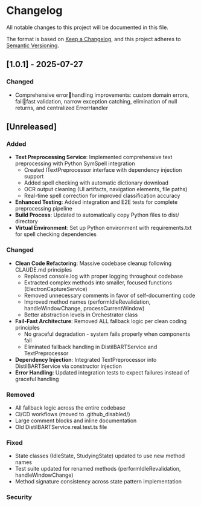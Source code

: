 # Changelog

All notable changes to this project will be documented in this file.

The format is based on [Keep a Changelog](https://keepachangelog.com/en/1.0.0/),
and this project adheres to [Semantic Versioning](https://semver.org/spec/v2.0.0.html).

## [1.0.1] - 2025-07-27

### Changed
- Comprehensive errorhandling improvements: custom domain errors, failfast validation, narrow exception catching, elimination of null returns, and centralized ErrorHandler

## [Unreleased]

### Added
- **Text Preprocessing Service**: Implemented comprehensive text preprocessing with Python SymSpell integration
  - Created ITextPreprocessor interface with dependency injection support
  - Added spell checking with automatic dictionary download
  - OCR output cleaning (UI artifacts, navigation elements, file paths)
  - Real-time spell correction for improved classification accuracy
- **Enhanced Testing**: Added integration and E2E tests for complete preprocessing pipeline
- **Build Process**: Updated to automatically copy Python files to dist/ directory
- **Virtual Environment**: Set up Python environment with requirements.txt for spell checking dependencies

### Changed
- **Clean Code Refactoring**: Massive codebase cleanup following CLAUDE.md principles
  - Replaced console.log with proper logging throughout codebase
  - Extracted complex methods into smaller, focused functions (ElectronCaptureService)
  - Removed unnecessary comments in favor of self-documenting code
  - Improved method names (performIdleRevalidation, handleWindowChange, processCurrentWindow)
  - Better abstraction levels in Orchestrator class
- **Fail-Fast Architecture**: Removed ALL fallback logic per clean coding principles
  - No graceful degradation - system fails properly when components fail
  - Eliminated fallback handling in DistilBARTService and TextPreprocessor
- **Dependency Injection**: Integrated TextPreprocessor into DistilBARTService via constructor injection
- **Error Handling**: Updated integration tests to expect failures instead of graceful handling

### Removed
- All fallback logic across the entire codebase
- CI/CD workflows (moved to .github_disabled/)
- Large comment blocks and inline documentation
- Old DistilBARTService.real.test.ts file

### Fixed
- State classes (IdleState, StudyingState) updated to use new method names
- Test suite updated for renamed methods (performIdleRevalidation, handleWindowChange)
- Method signature consistency across state pattern implementation
### Security